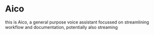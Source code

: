# Aico
this is Aico, a general purpose voice assistant focussed on streamlining workflow and documentation, potentially also streaming
